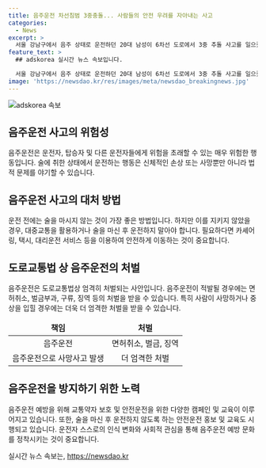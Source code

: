 ```yaml
---
title: 음주운전 차선침범 3중충돌... 사람들의 안전 우려를 자아내는 사고
categories:
  - News
excerpt: >
  서울 강남구에서 음주 상태로 운전하던 20대 남성이 6차선 도로에서 3중 추돌 사고를 일으켰습니다. 차선 침범으로 전방 차량을 들이받고, 3대의 차량이 사고를 당했지만 부상자는 없었습니다. 운전자의 혈중 알코올농도는 면허 정지 수준이었고, 경찰은 음주운전 혐의로 입건했습니다. (150자)
feature_text: >
  ## adskorea 실시간 뉴스 속보입니다.

  서울 강남구에서 음주 상태로 운전하던 20대 남성이 6차선 도로에서 3중 추돌 사고를 일으켰습니다. 차선 침범으로 전방 차량을 들이받고, 3대의 차량이 사고를 당했지만 부상자는 없었습니다. 운전자의 혈중 알코올농도는 면허 정지 수준이었고, 경찰은 음주운전 혐의로 입건했습니다. (150자)
image: 'https://newsdao.kr/res/images/meta/newsdao_breakingnews.jpg'
---
```


<p><img src="https://newsdao.kr/res/images/meta/newsdao_breakingnews.jpg" alt="adskorea 속보" /></p>

<h2 data-ke-size="size26">음주운전 사고의 위험성</h2>

<p data-ke-size="size16">음주운전은 운전자, 탑승자 및 다른 운전자들에게 위험을 초래할 수 있는 매우 위험한 행동입니다. 술에 취한 상태에서 운전하는 행동은 신체적인 손상 또는 사망뿐만 아니라 법적 문제를 야기할 수 있습니다.</p>

<h2 data-ke-size="size26">음주운전 사고의 대처 방법</h2>

<p data-ke-size="size16">운전 전에는 술을 마시지 않는 것이 가장 좋은 방법입니다. 하지만 이를 지키지 않았을 경우, 대중교통을 활용하거나 술을 마신 후 운전하지 말아야 합니다. 필요하다면 카셰어링, 택시, 대리운전 서비스 등을 이용하여 안전하게 이동하는 것이 중요합니다.</p>

<h2 data-ke-size="size26">도로교통법 상 음주운전의 처벌</h2>

<p data-ke-size="size16">음주운전은 도로교통법상 엄격히 처벌되는 사안입니다. 음주운전이 적발될 경우에는 면허취소, 벌금부과, 구류, 징역 등의 처벌을 받을 수 있습니다. 특히 사람이 사망하거나 중상을 입힐 경우에는 더욱 더 엄격한 처벌을 받을 수 있습니다.</p>

<table>
    <thead>
        <tr>
            <td style="text-align: center; height: 17px;"><b>책임</b></td>
            <td style="text-align: center; height: 17px;"><b>처벌</b></td>
        </tr>
    </thead>
    <tbody>
        <tr>
            <td style="text-align: center; height: 17px;">음주운전</td>
            <td style="text-align: center; height: 17px;">면허취소, 벌금, 징역</td>
        </tr>
        <tr>
            <td style="text-align: center; height: 17px;">음주운전으로 사망사고 발생</td>
            <td style="text-align: center; height: 17px;">더 엄격한 처벌</td>
        </tr>
    </tbody>
</table>

<h2 data-ke-size="size26">음주운전을 방지하기 위한 노력</h2>

<p data-ke-size="size16">음주운전 예방을 위해 교통약자 보호 및 안전운전을 위한 다양한 캠페인 및 교육이 이루어지고 있습니다. 또한, 술을 마신 후 운전하지 않도록 하는 안전운전 홍보 및 교육도 시행되고 있습니다. 운전자 스스로의 인식 변화와 사회적 관심을 통해 음주운전 예방 문화를 정착시키는 것이 중요합니다.</p>
실시간 뉴스 속보는, <a href="https://newsdao.kr" rel="dofollow">https://newsdao.kr</a>


